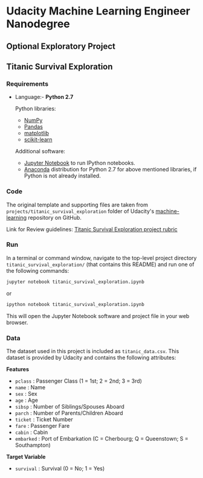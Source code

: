# Udacity Machine Learning Engineer Nanodegree
## Optional Exploratory Project
## Titanic Survival Exploration

### Requirements

* Language:- **Python 2.7**

    Python libraries:
    - [NumPy](http://www.numpy.org/)
    - [Pandas](http://pandas.pydata.org)
    - [matplotlib](http://matplotlib.org/)
    - [scikit-learn](http://scikit-learn.org/stable/)

    Additional software:
    
    * [Jupyter Notebook](http://ipython.org/notebook.html) to run IPython notebooks.
    * [Anaconda](http://continuum.io/downloads) distribution for Python 2.7 for above mentioned libraries, if Python is not already installed.

### Code

The original template and supporting files are taken from ```projects/titanic_survival_exploration``` folder of Udacity's  [machine-learning](https://github.com/udacity/machine-learning) repository on GitHub.

Link for Review guidelines: [Titanic Survival Exploration project rubric](https://review.udacity.com/#!/rubrics/147/view)


### Run

In a terminal or command window, navigate to the top-level project directory `titanic_survival_exploration/` (that contains this README) and run one of the following commands:

```bash
jupyter notebook titanic_survival_exploration.ipynb
```
or
```bash
ipython notebook titanic_survival_exploration.ipynb
```

This will open the Jupyter Notebook software and project file in your web browser.

### Data

The dataset used in this project is included as `titanic_data.csv`. This dataset is provided by Udacity and contains the following attributes:

**Features**
- `pclass` : Passenger Class (1 = 1st; 2 = 2nd; 3 = 3rd)
- `name` : Name
- `sex` : Sex
- `age` : Age
- `sibsp` : Number of Siblings/Spouses Aboard
- `parch` : Number of Parents/Children Aboard
- `ticket` : Ticket Number
- `fare` : Passenger Fare
- `cabin` : Cabin
- `embarked` : Port of Embarkation (C = Cherbourg; Q = Queenstown; S = Southampton)

**Target Variable**
- `survival` : Survival (0 = No; 1 = Yes)